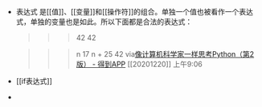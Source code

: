 - 表达式
  是[[值]]、[[变量]]和[[操作符]]的组合。单独一个值也被看作一个表达式，单独的变量也是如此。所以下面都是合法的表达式：
  >>> 42
  42
  
  >>> n
  17
  >>> n + 25
  42
  via[像计算机科学家一样思考Python（第2版） - 得到APP](https://www.dedao.cn/reader?id=bBVDEXGGLn7eB51b8NjVRqDoQJPMk3aXaJWadYrXmAxE4Ov92lgzK6ZypxLqdQjp)
  [[20201220]] 上午9:06
- [[if表达式]]
- 
